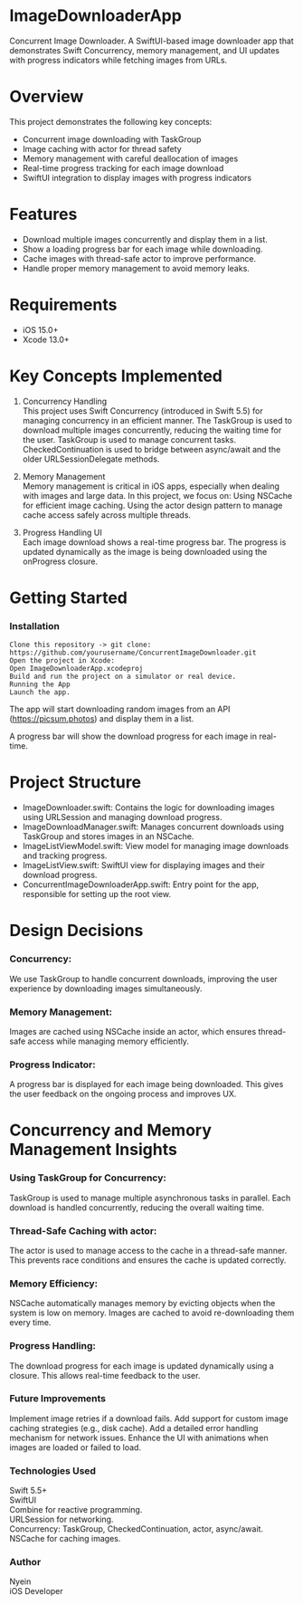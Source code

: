 # ImageDownloaderApp
Concurrent Image Downloader. A SwiftUI-based image downloader app that demonstrates Swift Concurrency, memory management, and UI updates with progress indicators while fetching images from URLs.


# Overview
This project demonstrates the following key concepts:
* Concurrent image downloading with TaskGroup
* Image caching with actor for thread safety
* Memory management with careful deallocation of images
* Real-time progress tracking for each image download
* SwiftUI integration to display images with progress indicators

# Features
* Download multiple images concurrently and display them in a list.
* Show a loading progress bar for each image while downloading.
* Cache images with thread-safe actor to improve performance.
* Handle proper memory management to avoid memory leaks.

# Requirements
* iOS 15.0+
* Xcode 13.0+

# Key Concepts Implemented
  1. Concurrency Handling  
      This project uses Swift Concurrency (introduced in Swift 5.5) for managing concurrency in an efficient manner. The TaskGroup is used to download multiple images           concurrently,   reducing the waiting time for the user.
      TaskGroup is used to manage concurrent tasks.
      CheckedContinuation is used to bridge between async/await and the older URLSessionDelegate methods.

  2. Memory Management  
      Memory management is critical in iOS apps, especially when dealing with images and large data. In this project, we focus on:
      Using NSCache for efficient image caching.
      Using the actor design pattern to manage cache access safely across multiple threads.

  4. Progress Handling UI  
      Each image download shows a real-time progress bar. The progress is updated dynamically as the image is being downloaded using the onProgress closure.

# Getting Started
### Installation  
    Clone this repository -> git clone: https://github.com/yourusername/ConcurrentImageDownloader.git
    Open the project in Xcode:
    Open ImageDownloaderApp.xcodeproj
    Build and run the project on a simulator or real device.
    Running the App
    Launch the app.

The app will start downloading random images from an API (https://picsum.photos) and display them in a list.

A progress bar will show the download progress for each image in real-time.

# Project Structure
* ImageDownloader.swift: Contains the logic for downloading images using URLSession and managing download progress.
* ImageDownloadManager.swift: Manages concurrent downloads using TaskGroup and stores images in an NSCache.
* ImageListViewModel.swift: View model for managing image downloads and tracking progress.
* ImageListView.swift: SwiftUI view for displaying images and their download progress.
* ConcurrentImageDownloaderApp.swift: Entry point for the app, responsible for setting up the root view.

# Design Decisions
### Concurrency:  
We use TaskGroup to handle concurrent downloads, improving the user experience by downloading images simultaneously.

### Memory Management:   
Images are cached using NSCache inside an actor, which ensures thread-safe access while managing memory efficiently.

### Progress Indicator:   
A progress bar is displayed for each image being downloaded. This gives the user feedback on the ongoing process and improves UX.

# Concurrency and Memory Management Insights
### Using TaskGroup for Concurrency:  
TaskGroup is used to manage multiple asynchronous tasks in parallel. Each download is handled concurrently, reducing the overall waiting time.

### Thread-Safe Caching with actor:  
The actor is used to manage access to the cache in a thread-safe manner. This prevents race conditions and ensures the cache is updated correctly.

### Memory Efficiency:  
NSCache automatically manages memory by evicting objects when the system is low on memory.
Images are cached to avoid re-downloading them every time.

### Progress Handling:  
The download progress for each image is updated dynamically using a closure. This allows real-time feedback to the user.

### Future Improvements
Implement image retries if a download fails.
Add support for custom image caching strategies (e.g., disk cache).
Add a detailed error handling mechanism for network issues.
Enhance the UI with animations when images are loaded or failed to load.

### Technologies Used
Swift 5.5+  
SwiftUI  
Combine for reactive programming.  
URLSession for networking.  
Concurrency: TaskGroup, CheckedContinuation, actor, async/await.  
NSCache for caching images.

### Author  
Nyein  
iOS Developer
